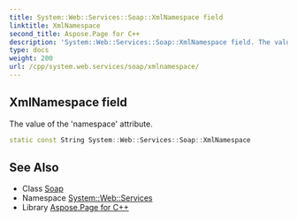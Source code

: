```yaml
---
title: System::Web::Services::Soap::XmlNamespace field
linktitle: XmlNamespace
second_title: Aspose.Page for C++
description: 'System::Web::Services::Soap::XmlNamespace field. The value of the ''namespace'' attribute in C++.'
type: docs
weight: 200
url: /cpp/system.web.services/soap/xmlnamespace/
---
```

## XmlNamespace field


The value of the 'namespace' attribute.

```cpp
static const String System::Web::Services::Soap::XmlNamespace
```

## See Also

* Class [Soap](../)
* Namespace [System::Web::Services](../../)
* Library [Aspose.Page for C++](../../../)
